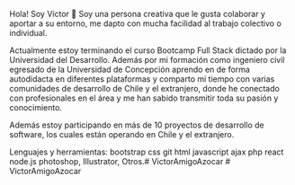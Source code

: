 Hola! Soy Víctor 👋
Soy una persona creativa que le gusta colaborar y aportar a su entorno, me dapto con mucha facilidad al trabajo colectivo o individual.

Actualmente estoy terminando el curso Bootcamp Full Stack dictado por la Universidad del Desarrollo. Además por mi formación como ingeniero civil egresado de la Universidad de Concepción aprendo en de forma autodidacta en diferentes plataformas y comparto mi tiempo con varias comunidades de desarrollo de Chile y el extranjero, donde he conectado con profesionales en el área y me han sabido transmitir toda su pasión y conocimiento.

Además estoy participando en más de 10 proyectos de desarrollo de software, los cuales están operando en Chile y el extranjero.

Lenguajes y herramientas:
bootstrap css git html javascript ajax php react node.js photoshop, Illustrator, Otros.#   V i c t o r A m i g o A z o c a r 
 
 #   V i c t o r A m i g o A z o c a r  
 